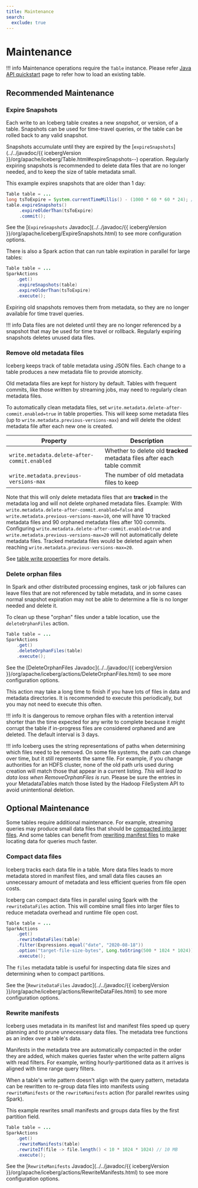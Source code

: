 ```yaml
---
title: Maintenance
search:
  exclude: true
---
```

<!--
 - Licensed to the Apache Software Foundation (ASF) under one or more
 - contributor license agreements.  See the NOTICE file distributed with
 - this work for additional information regarding copyright ownership.
 - The ASF licenses this file to You under the Apache License, Version 2.0
 - (the "License"); you may not use this file except in compliance with
 - the License.  You may obtain a copy of the License at
 -
 -   http://www.apache.org/licenses/LICENSE-2.0
 -
 - Unless required by applicable law or agreed to in writing, software
 - distributed under the License is distributed on an "AS IS" BASIS,
 - WITHOUT WARRANTIES OR CONDITIONS OF ANY KIND, either express or implied.
 - See the License for the specific language governing permissions and
 - limitations under the License.
 -->

# Maintenance

!!! info
    Maintenance operations require the `Table` instance. Please refer [Java API quickstart](java-api-quickstart.md#create-a-table) page to refer how to load an existing table.

## Recommended Maintenance

### Expire Snapshots

Each write to an Iceberg table creates a new _snapshot_, or version, of a table. Snapshots can be used for time-travel queries, or the table can be rolled back to any valid snapshot.

Snapshots accumulate until they are expired by the [`expireSnapshots`](../../javadoc/{{ icebergVersion }}/org/apache/iceberg/Table.html#expireSnapshots--) operation. Regularly expiring snapshots is recommended to delete data files that are no longer needed, and to keep the size of table metadata small.

This example expires snapshots that are older than 1 day:

```java
Table table = ...
long tsToExpire = System.currentTimeMillis() - (1000 * 60 * 60 * 24); // 1 day
table.expireSnapshots()
     .expireOlderThan(tsToExpire)
     .commit();
```

See the [`ExpireSnapshots` Javadoc](../../javadoc/{{ icebergVersion }}/org/apache/iceberg/ExpireSnapshots.html) to see more configuration options.

There is also a Spark action that can run table expiration in parallel for large tables:

```java
Table table = ...
SparkActions
    .get()
    .expireSnapshots(table)
    .expireOlderThan(tsToExpire)
    .execute();
```

Expiring old snapshots removes them from metadata, so they are no longer available for time travel queries.

!!! info
    Data files are not deleted until they are no longer referenced by a snapshot that may be used for time travel or rollback.
    Regularly expiring snapshots deletes unused data files.


### Remove old metadata files

Iceberg keeps track of table metadata using JSON files. Each change to a table produces a new metadata file to provide atomicity.

Old metadata files are kept for history by default. Tables with frequent commits, like those written by streaming jobs, may need to regularly clean metadata files.

To automatically clean metadata files, set `write.metadata.delete-after-commit.enabled=true` in table properties. This will keep some metadata files (up to `write.metadata.previous-versions-max`) and will delete the oldest metadata file after each new one is created.

| Property                                     | Description                                                              |
| -------------------------------------------- |--------------------------------------------------------------------------|
| `write.metadata.delete-after-commit.enabled` | Whether to delete old **tracked** metadata files after each table commit |
| `write.metadata.previous-versions-max`       | The number of old metadata files to keep                                 |

Note that this will only delete metadata files that are **tracked** in the metadata log and will not delete orphaned metadata files.
Example: With `write.metadata.delete-after-commit.enabled=false` and `write.metadata.previous-versions-max=10`, one will have 10 tracked metadata files and 90 orphaned metadata files after 100 commits.
Configuring `write.metadata.delete-after-commit.enabled=true` and `write.metadata.previous-versions-max=20` will not automatically delete metadata files. Tracked metadata files would be deleted again when reaching `write.metadata.previous-versions-max=20`.

See [table write properties](configuration.md#write-properties) for more details.

### Delete orphan files

In Spark and other distributed processing engines, task or job failures can leave files that are not referenced by table metadata, and in some cases normal snapshot expiration may not be able to determine a file is no longer needed and delete it.

To clean up these "orphan" files under a table location, use the `deleteOrphanFiles` action.

```java
Table table = ...
SparkActions
    .get()
    .deleteOrphanFiles(table)
    .execute();
```

See the [DeleteOrphanFiles Javadoc](../../javadoc/{{ icebergVersion }}/org/apache/iceberg/actions/DeleteOrphanFiles.html) to see more configuration options.

This action may take a long time to finish if you have lots of files in data and metadata directories. It is recommended to execute this periodically, but you may not need to execute this often.

!!! info
    It is dangerous to remove orphan files with a retention interval shorter than the time expected for any write to complete because it
    might corrupt the table if in-progress files are considered orphaned and are deleted. The default interval is 3 days.

    
!!! info
    Iceberg uses the string representations of paths when determining which files need to be removed. On some file systems,
    the path can change over time, but it still represents the same file. For example, if you change authorities for an HDFS cluster, 
    none of the old path urls used during creation will match those that appear in a current listing. *This will lead to data loss when 
    RemoveOrphanFiles is run*. Please be sure the entries in your MetadataTables match those listed by the Hadoop
    FileSystem API to avoid unintentional deletion. 


## Optional Maintenance

Some tables require additional maintenance. For example, streaming queries may produce small data files that should be [compacted into larger files](#compact-data-files). And some tables can benefit from [rewriting manifest files](#rewrite-manifests) to make locating data for queries much faster.

### Compact data files

Iceberg tracks each data file in a table. More data files leads to more metadata stored in manifest files, and small data files causes an unnecessary amount of metadata and less efficient queries from file open costs.

Iceberg can compact data files in parallel using Spark with the `rewriteDataFiles` action. This will combine small files into larger files to reduce metadata overhead and runtime file open cost.

```java
Table table = ...
SparkActions
    .get()
    .rewriteDataFiles(table)
    .filter(Expressions.equal("date", "2020-08-18"))
    .option("target-file-size-bytes", Long.toString(500 * 1024 * 1024)) // 500 MB
    .execute();
```

The `files` metadata table is useful for inspecting data file sizes and determining when to compact partitions.

See the [`RewriteDataFiles` Javadoc](../../javadoc/{{ icebergVersion }}/org/apache/iceberg/actions/RewriteDataFiles.html) to see more configuration options.

### Rewrite manifests

Iceberg uses metadata in its manifest list and manifest files speed up query planning and to prune unnecessary data files. The metadata tree functions as an index over a table's data.

Manifests in the metadata tree are automatically compacted in the order they are added, which makes queries faster when the write pattern aligns with read filters. For example, writing hourly-partitioned data as it arrives is aligned with time range query filters.

When a table's write pattern doesn't align with the query pattern, metadata can be rewritten to re-group data files into manifests using `rewriteManifests` or the `rewriteManifests` action (for parallel rewrites using Spark).

This example rewrites small manifests and groups data files by the first partition field.

```java
Table table = ...
SparkActions
    .get()
    .rewriteManifests(table)
    .rewriteIf(file -> file.length() < 10 * 1024 * 1024) // 10 MB
    .execute();
```

See the [`RewriteManifests` Javadoc](../../javadoc/{{ icebergVersion }}/org/apache/iceberg/actions/RewriteManifests.html) to see more configuration options.
